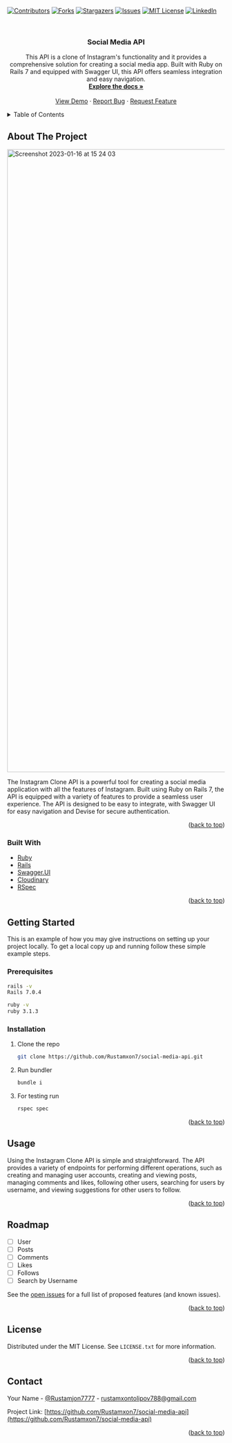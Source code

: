 <div id="top"></div>

[![Contributors][contributors-shield]][contributors-url]
[![Forks][forks-shield]][forks-url]
[![Stargazers][stars-shield]][stars-url]
[![Issues][issues-shield]][issues-url]
[![MIT License][license-shield]][license-url]
[![LinkedIn][linkedin-shield]][linkedin-url]



<!-- PROJECT LOGO -->
<br />
<div align="center">

<h3 align="center">Social Media API</h3>

  <p align="center">
    This API is a clone of Instagram's functionality and it provides a comprehensive solution for creating a social media app. Built with Ruby on Rails 7 and equipped with Swagger UI, this API offers seamless integration and easy navigation.
    <br />
    <a href="https://github.com/Rustamxon7/social-media-api"><strong>Explore the docs »</strong></a>
    <br />
    <br />
    <a href="https://github.com/Rustamxon7/social-media-api">View Demo</a>
    ·
    <a href="https://github.com/Rustamxon7/social-media-api/issues">Report Bug</a>
    ·
    <a href="https://github.com/Rustamxon7/social-media-api/issues">Request Feature</a>
  </p>
</div>



<!-- TABLE OF CONTENTS -->
<details>
  <summary>Table of Contents</summary>
  <ol>
    <li>
      <a href="#about-the-project">About The Project</a>
      <ul>
        <li><a href="#built-with">Built With</a></li>
      </ul>
    </li>
    <li>
      <a href="#getting-started">Getting Started</a>
      <ul>
        <li><a href="#prerequisites">Prerequisites</a></li>
        <li><a href="#installation">Installation</a></li>
      </ul>
    </li>
    <li><a href="#usage">Usage</a></li>
    <li><a href="#roadmap">Roadmap</a></li>
    <li><a href="#contributing">Contributing</a></li>
    <li><a href="#license">License</a></li>
    <li><a href="#contact">Contact</a></li>
    <li><a href="#acknowledgments">Acknowledgments</a></li>
  </ol>
</details>



<!-- ABOUT THE PROJECT -->
## About The Project

<img width="1440" alt="Screenshot 2023-01-16 at 15 24 03" src="https://user-images.githubusercontent.com/69011963/212655861-67f1069c-6365-442a-8b9f-8d1333c74ed6.png">

The Instagram Clone API is a powerful tool for creating a social media application with all the features of Instagram. Built using Ruby on Rails 7, the API is equipped with a variety of features to provide a seamless user experience. The API is designed to be easy to integrate, with Swagger UI for easy navigation and Devise for secure authentication.



<p align="right">(<a href="#top">back to top</a>)</p>



### Built With

* [Ruby](https://rubyonrails.org/)
* [Rails](https://rubyonrails.org/)
* [Swagger.UI](https://swagger.io/tools/swagger-ui/)
* [Cloudinary](https://cloudinary.com/)
* [RSpec](https://rspec.info/)

<p align="right">(<a href="#top">back to top</a>)</p>



<!-- GETTING STARTED -->
## Getting Started

This is an example of how you may give instructions on setting up your project locally.
To get a local copy up and running follow these simple example steps.

### Prerequisites
  ```sh
  rails -v
  Rails 7.0.4

  ruby -v
  ruby 3.1.3
  ```

### Installation

1. Clone the repo
   ```sh
   git clone https://github.com/Rustamxon7/social-media-api.git
   ```
2. Run bundler 
   ```sh
   bundle i
   ```
3. For testing run
   ```sh
   rspec spec
   ```

<p align="right">(<a href="#top">back to top</a>)</p>



<!-- USAGE EXAMPLES -->
## Usage

Using the Instagram Clone API is simple and straightforward. The API provides a variety of endpoints for performing different operations, such as creating and managing user accounts, creating and viewing posts, managing comments and likes, following other users, searching for users by username, and viewing suggestions for other users to follow.

<p align="right">(<a href="#top">back to top</a>)</p>



<!-- ROADMAP -->
## Roadmap

- [ ] User
- [ ] Posts
- [ ] Comments
- [ ] Likes
- [ ] Follows
- [ ] Search by Username

See the [open issues](https://github.com/Rustamxon7/social-media-api/issues) for a full list of proposed features (and known issues).

<p align="right">(<a href="#top">back to top</a>)</p>

<!-- LICENSE -->
## License

Distributed under the MIT License. See `LICENSE.txt` for more information.

<p align="right">(<a href="#top">back to top</a>)</p>



<!-- CONTACT -->
## Contact

Your Name - [@Rustamjon7777](https://twitter.com/Rustamjon7777) - rustamxontolipov788@gmail.com

Project Link: [https://github.com/Rustamxon7/social-media-api](https://github.com/Rustamxon7/social-media-api)

<p align="right">(<a href="#top">back to top</a>)</p>

<!-- MARKDOWN LINKS & IMAGES -->
<!-- https://www.markdownguide.org/basic-syntax/#reference-style-links -->
[contributors-shield]: https://img.shields.io/github/contributors/Rustamxon7/social-media-api.svg?style=for-the-badge
[contributors-url]: https://github.com/Rustamxon7/social-media-api/graphs/contributors
[forks-shield]: https://img.shields.io/github/forks/Rustamxon7/social-media-api.svg?style=for-the-badge
[forks-url]: https://github.com/Rustamxon7/social-media-api/network/members
[stars-shield]: https://img.shields.io/github/stars/Rustamxon7/social-media-api.svg?style=for-the-badge
[stars-url]: https://github.com/Rustamxon7/social-media-api/stargazers
[issues-shield]: https://img.shields.io/github/issues/Rustamxon7/social-media-api.svg?style=for-the-badge
[issues-url]: https://github.com/Rustamxon7/social-media-api/issues
[license-shield]: https://img.shields.io/github/license/Rustamxon7/social-media-api.svg?style=for-the-badge
[license-url]: https://github.com/Rustamxon7/social-media-api/blob/master/LICENSE.txt
[linkedin-shield]: https://img.shields.io/badge/-LinkedIn-black.svg?style=for-the-badge&logo=linkedin&colorB=555
[linkedin-url]: https://linkedin.com/in/rustam-tolipov
[product-screenshot]: images/screenshot.png
